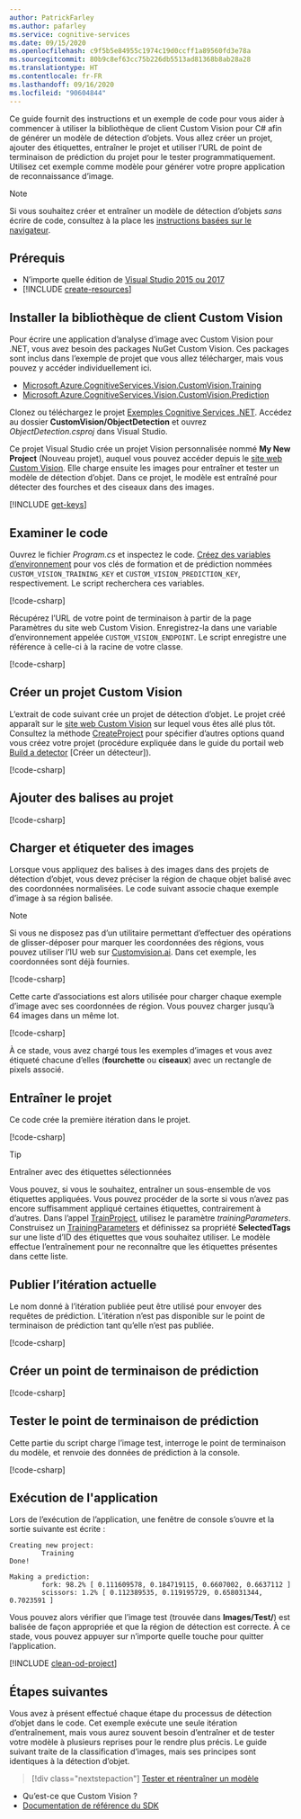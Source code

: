 ```yaml
---
author: PatrickFarley
ms.author: pafarley
ms.service: cognitive-services
ms.date: 09/15/2020
ms.openlocfilehash: c9f5b5e84955c1974c19d0ccff1a89560fd3e78a
ms.sourcegitcommit: 80b9c8ef63cc75b226db5513ad81368b8ab28a28
ms.translationtype: HT
ms.contentlocale: fr-FR
ms.lasthandoff: 09/16/2020
ms.locfileid: "90604844"
---
```

Ce guide fournit des instructions et un exemple de code pour vous aider à commencer à utiliser la bibliothèque de client Custom Vision pour C# afin de générer un modèle de détection d’objets. Vous allez créer un projet, ajouter des étiquettes, entraîner le projet et utiliser l’URL de point de terminaison de prédiction du projet pour le tester programmatiquement. Utilisez cet exemple comme modèle pour générer votre propre application de reconnaissance d’image.

> [!NOTE]
> Si vous souhaitez créer et entraîner un modèle de détection d’objets _sans_ écrire de code, consultez à la place les [instructions basées sur le navigateur](../../get-started-build-detector.md).

## <a name="prerequisites"></a>Prérequis

- N’importe quelle édition de [Visual Studio 2015 ou 2017](https://www.visualstudio.com/downloads/)
- [!INCLUDE [create-resources](../../includes/create-resources.md)]

## <a name="install-the-custom-vision-client-library"></a>Installer la bibliothèque de client Custom Vision

Pour écrire une application d’analyse d’image avec Custom Vision pour .NET, vous avez besoin des packages NuGet Custom Vision. Ces packages sont inclus dans l’exemple de projet que vous allez télécharger, mais vous pouvez y accéder individuellement ici.

- [Microsoft.Azure.CognitiveServices.Vision.CustomVision.Training](https://www.nuget.org/packages/Microsoft.Azure.CognitiveServices.Vision.CustomVision.Training/)
- [Microsoft.Azure.CognitiveServices.Vision.CustomVision.Prediction](https://www.nuget.org/packages/Microsoft.Azure.CognitiveServices.Vision.CustomVision.Prediction/)

Clonez ou téléchargez le projet [Exemples Cognitive Services .NET](https://github.com/Azure-Samples/cognitive-services-dotnet-sdk-samples). Accédez au dossier **CustomVision/ObjectDetection** et ouvrez _ObjectDetection.csproj_ dans Visual Studio.

Ce projet Visual Studio crée un projet Vision personnalisée nommé __My New Project__ (Nouveau projet), auquel vous pouvez accéder depuis le [site web Custom Vision](https://customvision.ai/). Elle charge ensuite les images pour entraîner et tester un modèle de détection d’objet. Dans ce projet, le modèle est entraîné pour détecter des fourches et des ciseaux dans des images.

[!INCLUDE [get-keys](../../includes/get-keys.md)]

## <a name="examine-the-code"></a>Examiner le code

Ouvrez le fichier _Program.cs_ et inspectez le code. [Créez des variables d’environnement](https://docs.microsoft.com/azure/cognitive-services/cognitive-services-apis-create-account#configure-an-environment-variable-for-authentication) pour vos clés de formation et de prédiction nommées `CUSTOM_VISION_TRAINING_KEY` et `CUSTOM_VISION_PREDICTION_KEY`, respectivement. Le script recherchera ces variables.

[!code-csharp[](~/cognitive-services-dotnet-sdk-samples/CustomVision/ObjectDetection/Program.cs?name=snippet_keys)]

Récupérez l’URL de votre point de terminaison à partir de la page Paramètres du site web Custom Vision. Enregistrez-la dans une variable d’environnement appelée `CUSTOM_VISION_ENDPOINT`. Le script enregistre une référence à celle-ci à la racine de votre classe.

[!code-csharp[](~/cognitive-services-dotnet-sdk-samples/CustomVision/ObjectDetection/Program.cs?name=snippet_endpoint)]

## <a name="create-a-new-custom-vision-service-project"></a>Créer un projet Custom Vision

L’extrait de code suivant crée un projet de détection d’objet. Le projet créé apparaît sur le [site web Custom Vision](https://customvision.ai/) sur lequel vous êtes allé plus tôt. Consultez la méthode [CreateProject](https://docs.microsoft.com/dotnet/api/microsoft.azure.cognitiveservices.vision.customvision.training.customvisiontrainingclientextensions.createproject?view=azure-dotnet#Microsoft_Azure_CognitiveServices_Vision_CustomVision_Training_CustomVisionTrainingClientExtensions_CreateProject_Microsoft_Azure_CognitiveServices_Vision_CustomVision_Training_ICustomVisionTrainingClient_System_String_System_String_System_Nullable_System_Guid__System_String_System_Collections_Generic_IList_System_String__&preserve-view=true) pour spécifier d’autres options quand vous créez votre projet (procédure expliquée dans le guide du portail web [Build a detector](../../get-started-build-detector.md) [Créer un détecteur]).  

[!code-csharp[](~/cognitive-services-dotnet-sdk-samples/CustomVision/ObjectDetection/Program.cs?name=snippet_create)]


## <a name="add-tags-to-the-project"></a>Ajouter des balises au projet

[!code-csharp[](~/cognitive-services-dotnet-sdk-samples/CustomVision/ObjectDetection/Program.cs?name=snippet_tags)]

## <a name="upload-and-tag-images"></a>Charger et étiqueter des images

Lorsque vous appliquez des balises à des images dans des projets de détection d’objet, vous devez préciser la région de chaque objet balisé avec des coordonnées normalisées. Le code suivant associe chaque exemple d’image à sa région balisée.

> [!NOTE]
> Si vous ne disposez pas d’un utilitaire permettant d’effectuer des opérations de glisser-déposer pour marquer les coordonnées des régions, vous pouvez utiliser l’IU web sur [Customvision.ai](https://www.customvision.ai/). Dans cet exemple, les coordonnées sont déjà fournies.

[!code-csharp[](~/cognitive-services-dotnet-sdk-samples/CustomVision/ObjectDetection/Program.cs?name=snippet_upload_regions)]

Cette carte d’associations est alors utilisée pour charger chaque exemple d’image avec ses coordonnées de région. Vous pouvez charger jusqu’à 64 images dans un même lot.

[!code-csharp[](~/cognitive-services-dotnet-sdk-samples/CustomVision/ObjectDetection/Program.cs?name=snippet_upload)]

À ce stade, vous avez chargé tous les exemples d’images et vous avez étiqueté chacune d’elles (**fourchette** ou **ciseaux**) avec un rectangle de pixels associé.

## <a name="train-the-project"></a>Entraîner le projet

Ce code crée la première itération dans le projet.

[!code-csharp[](~/cognitive-services-dotnet-sdk-samples/CustomVision/ObjectDetection/Program.cs?name=snippet_train)]

> [!TIP]
> Entraîner avec des étiquettes sélectionnées
>
> Vous pouvez, si vous le souhaitez, entraîner un sous-ensemble de vos étiquettes appliquées. Vous pouvez procéder de la sorte si vous n’avez pas encore suffisamment appliqué certaines étiquettes, contrairement à d’autres. Dans l’appel [TrainProject](https://docs.microsoft.com/dotnet/api/microsoft.azure.cognitiveservices.vision.customvision.training.customvisiontrainingclientextensions.trainproject?view=azure-dotnet#Microsoft_Azure_CognitiveServices_Vision_CustomVision_Training_CustomVisionTrainingClientExtensions_TrainProject_Microsoft_Azure_CognitiveServices_Vision_CustomVision_Training_ICustomVisionTrainingClient_System_Guid_System_String_System_Nullable_System_Int32__System_Nullable_System_Boolean__System_String_Microsoft_Azure_CognitiveServices_Vision_CustomVision_Training_Models_TrainingParameters_&preserve-view=true), utilisez le paramètre *trainingParameters*. Construisez un [TrainingParameters](https://docs.microsoft.com/dotnet/api/microsoft.azure.cognitiveservices.vision.customvision.training.models.trainingparameters?view=azure-dotnet&preserve-view=true) et définissez sa propriété **SelectedTags** sur une liste d’ID des étiquettes que vous souhaitez utiliser. Le modèle effectue l’entraînement pour ne reconnaître que les étiquettes présentes dans cette liste.

## <a name="publish-the-current-iteration"></a>Publier l’itération actuelle

Le nom donné à l’itération publiée peut être utilisé pour envoyer des requêtes de prédiction. L’itération n’est pas disponible sur le point de terminaison de prédiction tant qu’elle n’est pas publiée.

[!code-csharp[](~/cognitive-services-dotnet-sdk-samples/CustomVision/ObjectDetection/Program.cs?name=snippet_publish)]

## <a name="create-a-prediction-endpoint"></a>Créer un point de terminaison de prédiction

[!code-csharp[](~/cognitive-services-dotnet-sdk-samples/CustomVision/ObjectDetection/Program.cs?name=snippet_prediction_endpoint)]

## <a name="test-the-prediction-endpoint"></a>Tester le point de terminaison de prédiction

Cette partie du script charge l’image test, interroge le point de terminaison du modèle, et renvoie des données de prédiction à la console.

[!code-csharp[](~/cognitive-services-dotnet-sdk-samples/CustomVision/ObjectDetection/Program.cs?name=snippet_prediction)]

## <a name="run-the-application"></a>Exécution de l'application

Lors de l’exécution de l’application, une fenêtre de console s’ouvre et la sortie suivante est écrite :

```console
Creating new project:
        Training
Done!

Making a prediction:
        fork: 98.2% [ 0.111609578, 0.184719115, 0.6607002, 0.6637112 ]
        scissors: 1.2% [ 0.112389535, 0.119195729, 0.658031344, 0.7023591 ]
```

Vous pouvez alors vérifier que l’image test (trouvée dans **Images/Test/**) est balisée de façon appropriée et que la région de détection est correcte. À ce stade, vous pouvez appuyer sur n’importe quelle touche pour quitter l’application.

[!INCLUDE [clean-od-project](../../includes/clean-od-project.md)]

## <a name="next-steps"></a>Étapes suivantes

Vous avez à présent effectué chaque étape du processus de détection d’objet dans le code. Cet exemple exécute une seule itération d’entraînement, mais vous aurez souvent besoin d’entraîner et de tester votre modèle à plusieurs reprises pour le rendre plus précis. Le guide suivant traite de la classification d’images, mais ses principes sont identiques à la détection d’objet.

> [!div class="nextstepaction"]
> [Tester et réentraîner un modèle](../../test-your-model.md)

* Qu’est-ce que Custom Vision ?
* [Documentation de référence du SDK](https://docs.microsoft.com/dotnet/api/overview/azure/cognitiveservices/client/customvision?view=azure-dotnet)